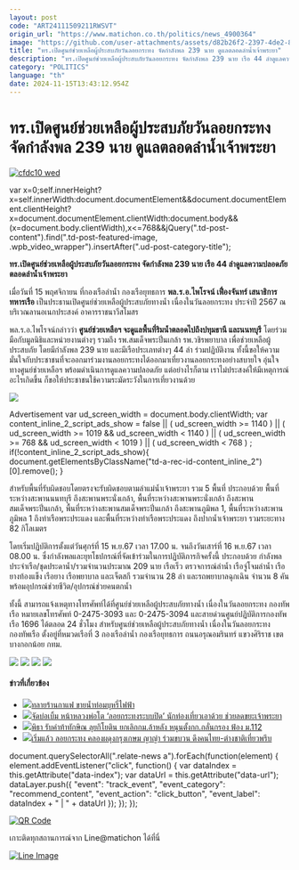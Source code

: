 ```yaml
---
layout: post
code: "ART24111509211RWSVT"
origin_url: "https://www.matichon.co.th/politics/news_4900364"
image: "https://github.com/user-attachments/assets/d82b26f2-2397-4de2-8e23-4c36d8eb59be"
title: "ทร.เปิดศูนย์ช่วยเหลือผู้ประสบภัยวันลอยกระทง จัดกำลังพล 239 นาย ดูแลตลอดลำน้ำเจ้าพระยา"
description: "ทร.เปิดศูนย์ช่วยเหลือผู้ประสบภัยวันลอยกระทง จัดกำลังพล 239 นาย เรือ 44 ลำดูแลความปลอดภัยตลอดลำน้ำเจ้าพระยา"
category: "POLITICS"
language: "th"
date: 2024-11-15T13:43:12.954Z
---
```


# ทร.เปิดศูนย์ช่วยเหลือผู้ประสบภัยวันลอยกระทง จัดกำลังพล 239 นาย ดูแลตลอดลำน้ำเจ้าพระยา

[![](https://www.matichon.co.th/wp-content/uploads/2024/11/cfdc10-wed.jpg "cfdc10 wed")](https://www.matichon.co.th/wp-content/uploads/2024/11/cfdc10-wed.jpg)

var x=0;self.innerHeight?x=self.innerWidth:document.documentElement&&document.documentElement.clientHeight?x=document.documentElement.clientWidth:document.body&&(x=document.body.clientWidth),x<=768&&jQuery(".td-post-content").find(".td-post-featured-image, .wpb\_video\_wrapper").insertAfter(".ud-post-category-title");

**ทร.เปิดศูนย์ช่วยเหลือผู้ประสบภัยวันลอยกระทง จัดกำลังพล 239 นาย เรือ 44 ลำดูแลความปลอดภัยตลอดลำน้ำเจ้าพระยา**

เมื่อวันที่ 15 พฤศจิกายน ที่กองเรือลำน้ำ กองเรือยุทธการ **พล.ร.อ.ไพโรจน์ เฟื่องจันทร์ เสนาธิการทหารเรือ** เป็นประธานเปิดศูนย์ช่วยเหลือผู้ประสบภัยทางน้ำ เนื่องในวันลอยกระทง ประจำปี 2567 ณ บริเวณลานอเนกประสงค์ อาคารราชนาวีสโมสร

พล.ร.อ.ไพโรจน์กล่าวว่า **ศูนย์ช่วยเหลือฯ จะดูแลพื้นที่ริมน้ำตลอดไปถึงปทุมธานี และนนทบุรี** โดยร่วมมือกับมูลนิธิและหน่วยงานต่างๆ รวมถึง รพ.สมเด็จพระปิ่นเกล้า รพ.วชิรพยาบาล เพื่อช่วยเหลือผู้ประสบภัย โดยมีกำลังพล 239 นาย และมีเรือประเภทต่างๆ 44 ลำ ร่วมปฏิบัติงาน ทั้งนี้ขอให้ความมั่นใจกับประชาชนที่จะออกมาร่วมงานลอยกระทงได้ออกมาเที่ยวงานลอยกระทงอย่างสบายใจ อุ่นใจ ทางศูนย์ช่วยเหลือฯ พร้อมดำเนินการดูแลความปลอดภัย แต่อย่างไรก็ตาม เราไม่ประสงค์ให้มีเหตุการณ์อะไรเกิดขึ้น ก็ขอให้ประชาชนใช้ความระมัดระวังในการเที่ยวงานด้วย

![](https://www.matichon.co.th/wp-content/uploads/2024/11/S__17432624_0.jpg)

Advertisement var ud\_screen\_width = document.body.clientWidth; var content\_inline\_2\_script\_ads\_show = false || ( ud\_screen\_width >= 1140 ) || ( ud\_screen\_width >= 1019 && ud\_screen\_width < 1140 ) || ( ud\_screen\_width >= 768 && ud\_screen\_width < 1019 ) || ( ud\_screen\_width < 768 ) ; if(!content\_inline\_2\_script\_ads\_show){ document.getElementsByClassName("td-a-rec-id-content\_inline\_2")\[0\].remove(); }

สำหรับพื้นที่รับผิดชอบโดยตรงจะรับผิดชอบตามลำแม่น้ำเจ้าพระยา รวม 5 พื้นที่ ประกอบด้วย พื้นที่ระหว่างสะพานนนทบุรี ถึงสะพานพระนั่งเกล้า, พื้นที่ระหว่างสะพานพระนั่งเกล้า ถึงสะพานสมเด็จพระปิ่นเกล้า, พื้นที่ระหว่างสะพานสมเด็จพระปิ่นเกล้า ถึงสะพานภูมิพล 1, พื้นที่ระหว่างสะพานภูมิพล 1 ถึงท่าเรือพระประแดง และพื้นที่ระหว่างท่าเรือพระประแดง ถึงปากน้ำเจ้าพระยา รวมระยะทาง 82 กิโลเมตร

โดยเริ่มปฏิบัติการตั้งแต่วันศุกร์ที่ 15 พ.ย.67 เวลา 17.00 น. จนถึงวันเสาร์ที่ 16 พ.ย.67 เวลา 08.00 น. ซึ่งกำลังพลและยุทโธปกรณ์ที่จัดเข้าร่วมในการปฏิบัติภารกิจครั้งนี้ ประกอบด้วย กำลังพลประจำเรือ/ชุดประดาน้ำ/รวมจำนวนประมาณ 209 นาย เรือเร็ว ตรวจการณ์ลำน้ำ เรือจู่โจมลำน้ำ เรือยางท้องแข็ง เรือยาง เรือพยาบาล และเจ็ตสกี รวมจำนวน 28 ลำ และรถพยาบาลฉุกเฉิน จำนวน 8 คัน พร้อมอุปกรณ์ช่วยชีวิต/อุปกรณ์ช่วยคนตกน้ำ

ทั้งนี้ สามารถแจ้งเหตุทางโทรศัพท์ได้ที่ศูนย์ช่วยเหลือผู้ประสบภัยทางน้ำ เนื่องในวันลอยกระทง กองทัพเรือ หมายเลขโทรศัพท์ 0-2475-3093 และ 0-2475-3094 และสายด่วนศูนย์ปฏิบัติการกองทัพเรือ 1696 ได้ตลอด 24 ชั่วโมง สำหรับศูนย์ช่วยเหลือผู้ประสบภัยทางน้ำ เนื่องในวันลอยกระทง กองทัพเรือ ตั้งอยู่ที่หมวดเรือที่ 3 กองเรือลำน้ำ กองเรือยุทธการ ถนนอรุณอมรินทร์ แขวงศิริราช เขตบางกอกน้อย กทม.

![](https://www.matichon.co.th/wp-content/uploads/2024/11/S__17432635_0.jpg) ![](https://www.matichon.co.th/wp-content/uploads/2024/11/S__17432643_0.jpg) ![](https://www.matichon.co.th/wp-content/uploads/2024/11/S__17432648_0.jpg) ![](https://www.matichon.co.th/wp-content/uploads/2024/11/S__17432653_0.jpg)

#### ข่าวที่เกี่ยวข้อง

*   [![](https://www.matichon.co.th/wp-content/uploads/2024/11/maxresdefault-68.jpg)ทลายร้านกาแฟ ขายน้ำท่อมบุหรี่ไฟฟ้า](https://www.matichon.co.th/clips/news_4900990)
*   [![](https://www.matichon.co.th/wp-content/uploads/2024/11/luangphortoh1.jpg)จัดบ่อเบิ้ม หน้าหลวงพ่อโต ‘ลอยกระทงระบบปิด’ นักท่องเที่ยวเอาด้วย ช่วยลดขยะเจ้าพระยา](https://www.matichon.co.th/local/quality-life/news_4900956)
*   [![](https://www.matichon.co.th/wp-content/uploads/2024/11/466917.jpg)พิธา รับคำท้าทักษิณ ลุยกิโยติน ยกเลิกกม.ล้าหลัง หนุนตั้งกก.กลั่นกรอง ฟ้อง ม.112](https://www.matichon.co.th/politics/news_4900945)
*   [![](https://www.matichon.co.th/wp-content/uploads/2024/11/ลอยกระทง5.jpg)เริ่มแล้ว ลอยกระทง คลองผดุงกรุงเกษม ญาญ่า ร่วมขบวน ดึงคนไทย-ต่างชาติเที่ยวพรึบ](https://www.matichon.co.th/local/news_4900994)

document.querySelectorAll(".relate-news a").forEach(function(element) { element.addEventListener("click", function() { var dataIndex = this.getAttribute("data-index"); var dataUrl = this.getAttribute("data-url"); dataLayer.push({ "event": "track\_event", "event\_category": "recommend\_content", "event\_action": "click\_button", "event\_label": dataIndex + " | " + dataUrl }); }); });

[![QR Code](https://www.matichon.co.th/wp-content/uploads/2023/07/wob1371z.jpg)](https://lin.ee/ht0nDxX)

เกาะติดทุกสถานการณ์จาก Line@matichon ได้ที่นี่

[![Line Image](https://www.matichon.co.th/wp-content/uploads/2023/07/th.png)](https://lin.ee/ht0nDxX)